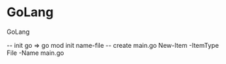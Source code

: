 # GoLang

GoLang

-- init go
=> go mod init name-file
-- create main.go
New-Item -ItemType File -Name main.go
